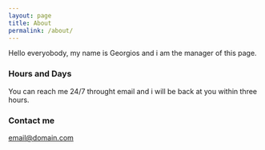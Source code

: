 ```yaml
---
layout: page
title: About
permalink: /about/
---
```


<p> Hello everyobody, my name is Georgios and i am the manager of this page. 

### Hours and Days
You can reach me 24/7 throught email and i will be back at you within three hours.


### Contact me

[email@domain.com](mailto:email@domain.com)
